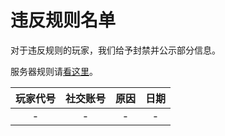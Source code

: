 # 违反规则名单
对于违反规则的玩家，我们给予封禁并公示部分信息。

服务器规则请[看这里](./join.md#_3)。

| 玩家代号 | 社交账号 | 原因 | 日期 |
|:--:|:--:|:--:|:--:|
| - | - | - | - |
